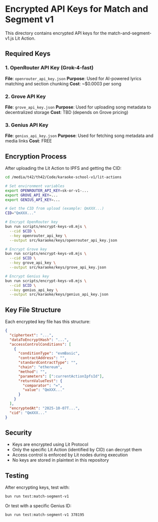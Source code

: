 # Encrypted API Keys for Match and Segment v1

This directory contains encrypted API keys for the match-and-segment-v1.js Lit Action.

## Required Keys

### 1. OpenRouter API Key (Grok-4-fast)
**File**: `openrouter_api_key.json`
**Purpose**: Used for AI-powered lyrics matching and section chunking
**Cost**: ~$0.0003 per song

### 2. Grove API Key
**File**: `grove_api_key.json`
**Purpose**: Used for uploading song metadata to decentralized storage
**Cost**: TBD (depends on Grove pricing)

### 3. Genius API Key
**File**: `genius_api_key.json`
**Purpose**: Used for fetching song metadata and media links
**Cost**: FREE

## Encryption Process

After uploading the Lit Action to IPFS and getting the CID:

```bash
cd /media/t42/th42/Code/karaoke-school-v1/lit-actions

# Set environment variables
export OPENROUTER_API_KEY=sk-or-v1-...
export GROVE_API_KEY=...
export GENIUS_API_KEY=...

# Get the CID from upload (example: QmXXX...)
CID="QmXXX..."

# Encrypt OpenRouter key
bun run scripts/encrypt-keys-v8.mjs \
  --cid $CID \
  --key openrouter_api_key \
  --output src/karaoke/keys/openrouter_api_key.json

# Encrypt Grove key
bun run scripts/encrypt-keys-v8.mjs \
  --cid $CID \
  --key grove_api_key \
  --output src/karaoke/keys/grove_api_key.json

# Encrypt Genius key
bun run scripts/encrypt-keys-v8.mjs \
  --cid $CID \
  --key genius_api_key \
  --output src/karaoke/keys/genius_api_key.json
```

## Key File Structure

Each encrypted key file has this structure:

```json
{
  "ciphertext": "...",
  "dataToEncryptHash": "...",
  "accessControlConditions": [
    {
      "conditionType": "evmBasic",
      "contractAddress": "",
      "standardContractType": "",
      "chain": "ethereum",
      "method": "",
      "parameters": [":currentActionIpfsId"],
      "returnValueTest": {
        "comparator": "=",
        "value": "QmXXX..."
      }
    }
  ],
  "encryptedAt": "2025-10-07T...",
  "cid": "QmXXX..."
}
```

## Security

- Keys are encrypted using Lit Protocol
- Only the specific Lit Action (identified by CID) can decrypt them
- Access control is enforced by Lit nodes during execution
- No keys are stored in plaintext in this repository

## Testing

After encrypting keys, test with:

```bash
bun run test:match-segment-v1
```

Or test with a specific Genius ID:

```bash
bun run test:match-segment-v1 378195
```
